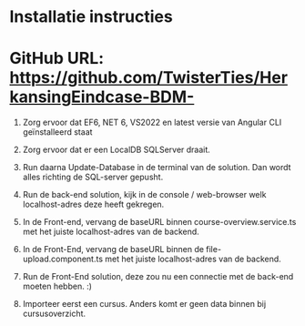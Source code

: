 # Installatie instructies

# GitHub URL: https://github.com/TwisterTies/HerkansingEindcase-BDM-

1. Zorg ervoor dat EF6, NET 6, VS2022 en latest versie van Angular CLI geïnstalleerd staat

2. Zorg ervoor dat er een LocalDB SQLServer draait.

3. Run daarna Update-Database in de terminal van de solution. Dan wordt alles richting de SQL-server gepusht.

7. Run de back-end solution, kijk in de console / web-browser welk localhost-adres deze heeft gekregen.

8. In de Front-end, vervang de baseURL binnen course-overview.service.ts met het juiste localhost-adres van de backend.

9. In de Front-End, vervang de baseURL binnen de file-upload.component.ts met het juiste localhost-adres van de backend.

10. Run de Front-End solution, deze zou nu een connectie met de back-end moeten hebben. :)

11. Importeer eerst een cursus. Anders komt er geen data binnen bij cursusoverzicht.
